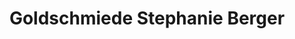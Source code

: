---
title: "Goldschmiede Stephanie Berger"
url: /muenchen/goldschmiede-stephanie-berger/
shop: Schmuck
---